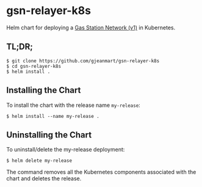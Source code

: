 # gsn-relayer-k8s
Helm chart for deploying a [Gas Station Network (v1)](https://github.com/opengsn/gsn) in Kubernetes.

## TL;DR;

```console
$ git clone https://github.com/gjeanmart/gsn-relayer-k8s
$ cd gsn-relayer-k8s
$ helm install .
```


## Installing the Chart

To install the chart with the release name `my-release`:

```console
$ helm install --name my-release .
```

## Uninstalling the Chart

To uninstall/delete the my-release deployment:

```console
$ helm delete my-release
```

The command removes all the Kubernetes components associated with the chart and deletes the release.
